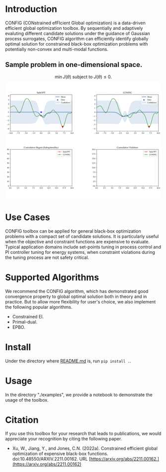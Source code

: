 # Introduction
 CONFIG (CONstrained efFIcient Global optimization) is a data-driven efficient global optimization toolbox. 
 By sequentially and adaptively evaluting different candidate solutions under the guidance of Gaussian process surrogates, 
 CONFIG algorithm can efficiently identify globally optimal solution for
 constrained black-box optimization problems with potentially non-convex and multi-modal
 functions.
## Sample problem in one-dimensional space.
$$
\min J(\theta)\text{ subject to } J(\theta)\leq 0.
$$
![](./figs/config_sample_process.gif)

# Use Cases
CONFIG toolbox can be applied for general black-box optimization problems with
a compact set of candidate solutions. It is particularly useful when the objective
and constraint functions are expensive to evaluate. 
Typical application domains include set-points tuning in process control and PI
controller tuning for energy systems, when constraint violations during the
tuning process are not safety critical.

# Supported Algorithms
We recommend the CONFIG algorithm, which has demonstrated 
good convergence property to global optimal solution both in theory and in
practice. But to allow more flexibility for user's choice, we also implement the
following popular algorithms.
* Constrained EI.
* Primal-dual.
* EPBO.

# Install
Under the directory where [README.md](./README.md) is, run `pip install .`. 

# Usage
In the directory "./examples", we provide a notebook to demonstrate the usage of the toolbox. 

# Citation
If you use this toolbox for your research that leads to publications, we would
appreciate your recognition by citing the following paper. 
* Xu, W., Jiang, Y., and Jones, C.N. (2022a). Constrained efficient global optimization of expensive black-box functions. doi:10.48550/ARXIV.2211.00162. URL [https://arxiv.org/abs/2211.00162.](https://arxiv.org/abs/2211.00162)

